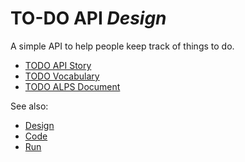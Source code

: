 # TO-DO API _Design_

A simple API to help people keep track of things to do.

* [TODO API Story](todo-story.md)
* [TODO Vocabulary](todo-vocabulary.md)
* [TODO ALPS Document](alps/index.html)

See also:
 * [Design](../01-design/README.md)
 * [Code](../02-code/README.md)
 * [Run](../03-run/README.md)
